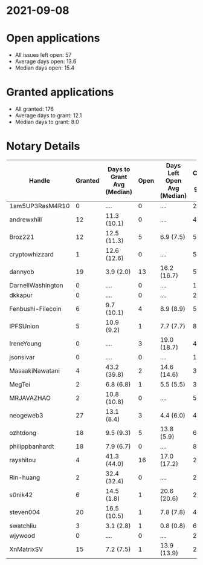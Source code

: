 2021-09-08
==========

# Open applications

- All issues left open: 57
- Average days open: 13.6
- Median days open: 15.4

# Granted applications

- All granted: 176
- Average days to grant: 12.1
- Median days to grant: 8.0

# Notary Details

| Handle            |   Granted | Days to Grant Avg (Median)   |   Open | Days Left Open Avg (Median)   |   Closed (no grant) |
|-------------------|-----------|------------------------------|--------|-------------------------------|---------------------|
| 1am5UP3RasM4R10   |         0 | ....                         |      0 | ....                          |                   2 |
| andrewxhill       |        12 | 11.3  (10.1)                 |      0 | ....                          |                  44 |
| Broz221           |        12 | 12.5  (11.3)                 |      5 | 6.9  (7.5)                    |                  55 |
| cryptowhizzard    |         1 | 12.6  (12.6)                 |      0 | ....                          |                   5 |
| dannyob           |        19 | 3.9  (2.0)                   |     13 | 16.2  (16.7)                  |                  51 |
| DarnellWashington |         0 | ....                         |      0 | ....                          |                   1 |
| dkkapur           |         0 | ....                         |      0 | ....                          |                   2 |
| Fenbushi-Filecoin |         6 | 9.7  (10.1)                  |      4 | 8.9  (8.9)                    |                  58 |
| IPFSUnion         |         5 | 10.9  (9.2)                  |      1 | 7.7  (7.7)                    |                   8 |
| IreneYoung        |         0 | ....                         |      3 | 19.0  (18.7)                  |                   4 |
| jsonsivar         |         0 | ....                         |      0 | ....                          |                  13 |
| MasaakiNawatani   |         4 | 43.2  (39.8)                 |      2 | 14.6  (14.6)                  |                  30 |
| MegTei            |         2 | 6.8  (6.8)                   |      1 | 5.5  (5.5)                    |                   3 |
| MRJAVAZHAO        |         2 | 10.8  (10.8)                 |      0 | ....                          |                   5 |
| neogeweb3         |        27 | 13.1  (8.4)                  |      3 | 4.4  (6.0)                    |                  47 |
| ozhtdong          |        18 | 9.5  (9.3)                   |      5 | 13.8  (5.9)                   |                  62 |
| philippbanhardt   |        18 | 7.9  (6.7)                   |      0 | ....                          |                  82 |
| rayshitou         |         4 | 41.3  (44.0)                 |     16 | 17.0  (17.2)                  |                  23 |
| Rin-huang         |         2 | 32.4  (32.4)                 |      0 | ....                          |                   2 |
| s0nik42           |         6 | 14.5  (1.8)                  |      1 | 20.6  (20.6)                  |                  22 |
| steven004         |        20 | 16.5  (10.5)                 |      1 | 7.8  (7.8)                    |                  42 |
| swatchliu         |         3 | 3.1  (2.8)                   |      1 | 0.8  (0.8)                    |                   6 |
| wjywood           |         0 | ....                         |      0 | ....                          |                   2 |
| XnMatrixSV        |        15 | 7.2  (7.5)                   |      1 | 13.9  (13.9)                  |                  24 |